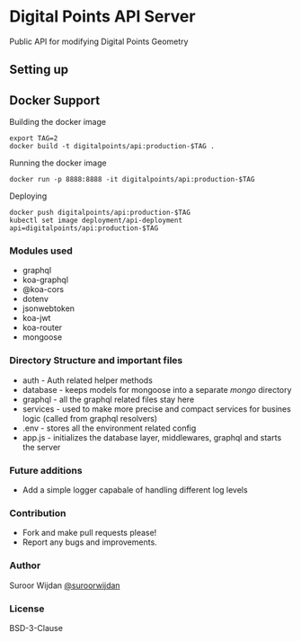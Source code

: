 # Digital Points API Server

Public API for modifying Digital Points Geometry

## Setting up


## Docker Support

Building the docker image
```
export TAG=2
docker build -t digitalpoints/api:production-$TAG .
```

Running the docker image
```
docker run -p 8888:8888 -it digitalpoints/api:production-$TAG
```

Deploying
```
docker push digitalpoints/api:production-$TAG
kubectl set image deployment/api-deployment api=digitalpoints/api:production-$TAG
```



### Modules used
* graphql
* koa-graphql
* @koa-cors
* dotenv
* jsonwebtoken
* koa-jwt
* koa-router
* mongoose

### Directory Structure and important files

* auth - Auth related helper methods
* database - keeps models for mongoose into a separate *mongo* directory
* graphql - all the graphql related files stay here
* services - used to make more precise and compact services for busines logic (called from graphql resolvers)
* .env - stores all the environment related config
* app.js - initializes the database layer, middlewares, graphql and starts the server 


### Future additions
* Add a simple logger capabale of handling different log levels

### Contribution

* Fork and make pull requests please!
* Report any bugs and improvements.

### Author

Suroor Wijdan [@suroorwijdan](https://github.com/suroorwijdan)


### License

BSD-3-Clause